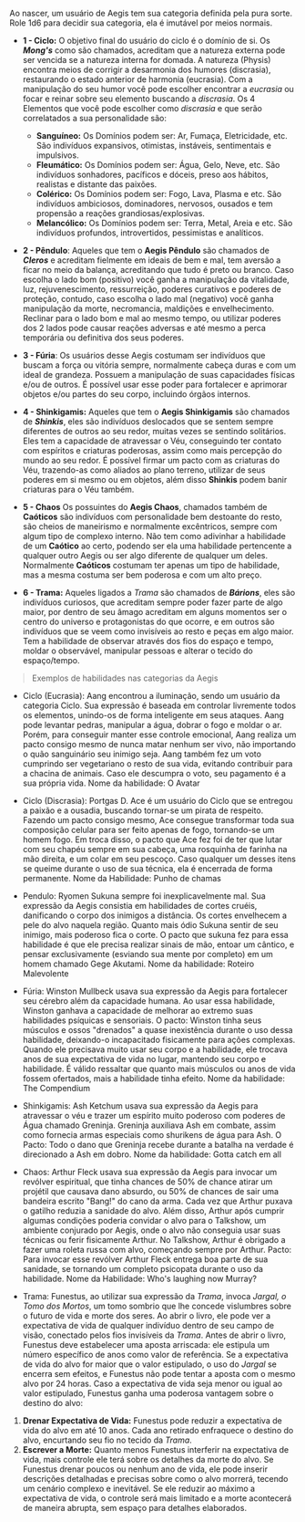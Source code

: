 Ao nascer, um usuário de Aegis tem sua categoria definida pela pura sorte. Role 1d6 para decidir sua categoria, ela é imutável por meios normais. 

- **1 - Ciclo:** O objetivo final do usuário do ciclo é o domínio de si. Os ***Mong's*** como são chamados, acreditam que a natureza externa pode ser vencida se a natureza interna for domada. A natureza (Physis) encontra meios de corrigir a desarmonia dos humores (discrasia), restaurando o estado anterior de harmonia (eucrasia).  Com a manipulação do seu humor você pode escolher encontrar a *eucrasia* ou focar e reinar sobre seu elemento buscando a *discrasia*. Os 4 Elementos que você pode escolher como _discrasia_ e que serão correlatados a sua personalidade são:
	- **Sanguíneo:** Os Domínios podem ser: Ar, Fumaça, Eletricidade, etc. São indivíduos expansivos, otimistas, instáveis, sentimentais e impulsivos.
	- **Fleumático:** Os Domínios podem ser: Água, Gelo, Neve, etc. São indivíduos sonhadores, pacíficos e dóceis, preso aos hábitos, realistas e distante das paixões.
	- **Colérico:** Os Domínios podem ser: Fogo, Lava, Plasma e etc. São indivíduos ambiciosos, dominadores, nervosos, ousados e tem propensão a reações grandiosas/explosivas.
	- **Melancólico:** Os Domínios podem ser: Terra, Metal, Areia e etc. São indivíduos profundos, introvertidos, pessimistas e analíticos.
	
- **2 - Pêndulo**: Aqueles que tem o **Aegis Pêndulo** são chamados de ***Cleros*** e acreditam fielmente em ideais de bem e mal, tem aversão a ficar no meio da balança, acreditando que tudo é preto ou branco. Caso escolha o lado bom (positivo) você ganha a manipulação da vitalidade, luz, rejuvenescimento, ressurreição, poderes curativos e poderes de proteção, contudo, caso escolha o lado mal (negativo) você ganha manipulação da morte, necromancia, maldições e envelhecimento. Reclinar para o lado bom e mal ao mesmo tempo, ou utilizar poderes dos 2 lados pode causar reações adversas e até mesmo a perca temporária ou definitiva dos seus poderes.
	
- **3 - Fúria**: Os usuários desse Aegis costumam ser indivíduos que buscam a força ou vitória sempre, normalmente cabeça duras e com um ideal de grandeza. Possuem a manipulação de suas capacidades físicas e/ou de outros. É possível usar esse poder para fortalecer e aprimorar objetos e/ou partes do seu corpo, incluindo órgãos internos.
	
- **4 - Shinkigamis:** Aqueles que tem o **Aegis Shinkigamis** são chamados de ***Shinkis***, eles são indivíduos deslocados que se sentem sempre diferentes de outros ao seu redor, muitas vezes se sentindo solitários. Eles tem a capacidade de atravessar o Véu, conseguindo ter contato com espíritos e criaturas poderosas, assim como mais percepção do mundo ao seu redor. É possível firmar um pacto com as criaturas do Véu, trazendo-as como aliados ao plano terreno, utilizar de seus poderes em si mesmo ou em objetos, além disso **Shinkis** podem banir criaturas para o Véu também.
	
- **5 - Chaos** Os possuintes do **Aegis Chaos**, chamados também de **Caóticos** são indivíduos com personalidade bem destoante do resto, são cheios de maneirismo e normalmente excêntricos, sempre com algum tipo de complexo interno. Não tem como adivinhar a habilidade de um **Caótico** ao certo, podendo ser ela uma habilidade pertencente a qualquer outro Aegis ou ser algo diferente de qualquer um deles. Normalmente **Caóticos** costumam ter apenas um tipo de habilidade, mas a mesma costuma ser bem poderosa e com um alto preço.
	
- **6 - Trama:** Aqueles ligados a *Trama* são chamados de ***Bárions***, eles são indivíduos curiosos, que acreditam sempre poder fazer parte de algo maior, por dentro de seu âmago acreditam em alguns momentos ser o centro do universo e protagonistas do que ocorre, e em outros são indivíduos que se veem como invisíveis ao resto e peças em algo maior. Tem a habilidade de observar através dos fios do espaço e tempo, moldar o observável, manipular pessoas e alterar o tecido do espaço/tempo.



 >Exemplos de habilidades nas categorias da Aegis

- Ciclo (Eucrasia): Aang encontrou a iluminação, sendo um usuário da categoria Ciclo. Sua expressão é baseada em controlar livremente todos os elementos, unindo-os de forma inteligente em seus ataques. Aang pode levantar pedras, manipular a água, dobrar o fogo e moldar o ar. Porém, para conseguir manter esse controle emocional, Aang realiza um pacto consigo mesmo de nunca matar nenhum ser vivo, não importando o quão sanguinário seu inimigo seja. Aang também fez um voto cumprindo ser vegetariano o resto de sua vida, evitando contribuir para a chacina de animais. Caso ele descumpra o voto, seu pagamento é a sua própria vida. Nome da habilidade: O Avatar

- Ciclo (Discrasia): Portgas D. Ace é um usuário do Ciclo que se entregou a paixão e a ousadia, buscando tornar-se um pirata de respeito. Fazendo um pacto consigo mesmo, Ace consegue transformar toda sua composição celular para ser feito apenas de fogo, tornando-se um homem fogo.  Em troca disso, o pacto que Ace fez foi de ter que lutar com seu chapéu sempre em sua cabeça, uma rosquinha de farinha na mão direita, e um colar em seu pescoço. Caso qualquer um desses itens se queime durante o uso de sua técnica, ela é encerrada de forma permanente. Nome da Habilidade: Punho de chamas
  
- Pendulo: Ryomen Sukuna sempre foi inexplicavelmente mal. Sua expressão da Aegis consistia em habilidades de cortes cruéis, danificando o corpo dos inimigos a distância. Os cortes envelhecem a pele do alvo naquela região. Quanto mais ódio Sukuna sentir de seu inimigo, mais poderoso fica o corte. O pacto que sukuna fez para essa habilidade é que ele precisa realizar sinais de mão, entoar um cântico, e pensar exclusivamente (esviando sua mente por completo) em um homem chamado Gege Akutami. Nome da habilidade: Roteiro Malevolente

- Fúria: Winston Mullbeck usava sua expressão da Aegis para fortalecer seu cérebro além da capacidade humana. Ao usar essa habilidade, Winston ganhava a capacidade de melhorar ao extremo suas habilidades psíquicas e sensoriais. O pacto: Winston tinha seus músculos e ossos "drenados" a quase inexistência durante o uso dessa habilidade, deixando-o incapacitado fisicamente para ações complexas. Quando ele precisava muito usar seu corpo e a habilidade, ele trocava anos de sua expectativa de vida no lugar, mantendo seu corpo e habilidade. É válido ressaltar que quanto mais músculos ou anos de vida fossem ofertados, mais a habilidade tinha efeito. Nome da habilidade: The Compendium 

- Shinkigamis: Ash Ketchum usava sua expressão da Aegis para atravessar o véu e trazer um espírito muito poderoso com poderes de Água chamado Greninja. Greninja auxiliava Ash em combate, assim como fornecia armas especiais como shurikens de água para Ash. O Pacto: Todo o dano que Greninja recebe durante a batalha na verdade é direcionado a Ash em dobro. Nome da habilidade: Gotta catch em all

- Chaos: Arthur Fleck usava sua expressão da Aegis para invocar um revólver espiritual, que tinha chances de 50% de chance atirar um projétil que causava dano absurdo, ou 50% de chances de sair uma bandeira escrito "Bang!" do cano da arma. Cada vez que Arthur puxava o gatilho reduzia a sanidade do alvo. Além disso, Arthur após cumprir algumas condições poderia convidar o alvo para o Talkshow, um ambiente conjurado por Aegis, onde o alvo não conseguia usar suas técnicas ou ferir fisicamente Arthur. No Talkshow, Arthur é obrigado a fazer uma roleta russa com alvo, começando sempre por Arthur. Pacto: Para invocar esse revólver Arthur Fleck entrega boa parte de sua sanidade, se tornando um completo psicopata durante o uso da habilidade. Nome da Habilidade: Who's laughing now Murray?

- Trama: Funestus, ao utilizar sua expressão da _Trama_, invoca _Jargal, o Tomo dos Mortos_, um tomo sombrio que lhe concede vislumbres sobre o futuro de vida e morte dos seres. Ao abrir o livro, ele pode ver a expectativa de vida de qualquer indivíduo dentro de seu campo de visão, conectado pelos fios invisíveis da _Trama_. Antes de abrir o livro, Funestus deve estabelecer uma aposta arriscada: ele estipula um número específico de anos como valor de referência. Se a expectativa de vida do alvo for maior que o valor estipulado, o uso do _Jargal_ se encerra sem efeitos, e Funestus não pode tentar a aposta com o mesmo alvo por 24 horas. Caso a expectativa de vida seja menor ou igual ao valor estipulado, Funestus ganha uma poderosa vantagem sobre o destino do alvo:
1. **Drenar Expectativa de Vida:** Funestus pode reduzir a expectativa de vida do alvo em até 10 anos. Cada ano retirado enfraquece o destino do alvo, encurtando seu fio no tecido da _Trama_.
2. **Escrever a Morte:** Quanto menos Funestus interferir na expectativa de vida, mais controle ele terá sobre os detalhes da morte do alvo. Se Funestus drenar poucos ou nenhum ano de vida, ele pode inserir descrições detalhadas e precisas sobre como o alvo morrerá, tecendo um cenário complexo e inevitável. Se ele reduzir ao máximo a expectativa de vida, o controle será mais limitado e a morte acontecerá de maneira abrupta, sem espaço para detalhes elaborados.